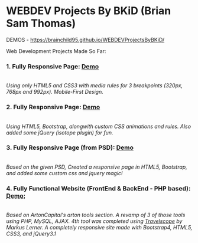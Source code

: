 # WEBDEV Projects By BKiD (Brian Sam Thomas)

DEMOS - https://brainchild95.github.io/WEBDEVProjectsByBKiD/

Web Development Projects Made So Far: 

<h3>1. Fully Responsive Page: <a href="https://brainchild95.github.io/WEBDEVProjectsByBKiD/1.%20Responsive_HTML5-CSS3/index.html">Demo</a></h3>
   <br>
   <em>Using only HTML5 and CSS3 with media rules for 3 breakpoints (320px, 768px and 992px). Mobile-First Design.</em>
   
<h3>2. Fully Responsive Page: <a href="https://brainchild95.github.io/WEBDEVProjectsByBKiD/2.%20Responsive_HTML5-CSS3-Bootstrap4-jQuery/index.html">Demo</a></h3>
   <br>
   <em>Using HTML5, Bootstrap, alongwith custom CSS animations and rules. Also added some jQuery (isotope plugin) for fun.</em>
   
<h3>3. Fully Responsive Page (from PSD): <a href="https://brainchild95.github.io/WEBDEVProjectsByBKiD/3.%20Responsive_PSD-To-Bootstrap4_Stripe/main.html">Demo</a></h3>
   <br>
   <em>Based on the given PSD, Created a responsive page in HTML5, Bootstrap, and added some custom css and jquery magic!</em>
   
<h3>4. Fully Functional Website (FrontEnd & BackEnd - PHP based): <abbr title="Not possible on Github Pages as per ToS.">Demo:</abbr></h3>
   <br>
   <em>Based on ArtonCapital's arton tools section. A revamp of 3 of those tools using PHP, MySQL, AJAX. 4th tool was completed using <a href="https://www.markuslerner.com/#travelscope">Travelscope</a> by Markus Lerner. A completely responsive site made with Bootstrap4, HTML5, CSS3, and jQuery3.1 </em>

